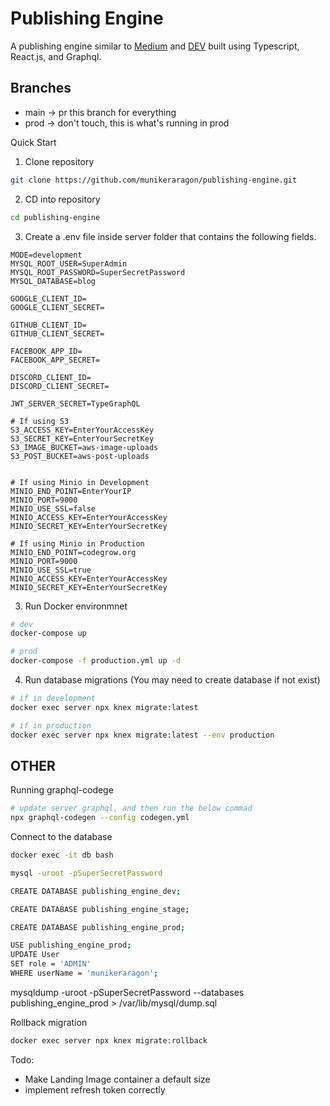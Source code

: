 # Publishing Engine
A publishing engine similar to [Medium](https://medium.com/) and [DEV](https://dev.to/) built using
Typescript, React.js, and Graphql.

## Branches 
- main -> pr this branch for everything
- prod -> don't touch, this is what's running in prod


Quick Start
1) Clone repository
``` bash 
git clone https://github.com/munikeraragon/publishing-engine.git
```

2) CD into repository
``` bash
cd publishing-engine
```

3) Create a .env file inside server folder that contains the following fields.
```
MODE=development
MYSQL_ROOT_USER=SuperAdmin
MYSQL_ROOT_PASSWORD=SuperSecretPassword
MYSQL_DATABASE=blog

GOOGLE_CLIENT_ID=
GOOGLE_CLIENT_SECRET=

GITHUB_CLIENT_ID= 
GITHUB_CLIENT_SECRET=

FACEBOOK_APP_ID=
FACEBOOK_APP_SECRET=

DISCORD_CLIENT_ID=
DISCORD_CLIENT_SECRET=

JWT_SERVER_SECRET=TypeGraphQL

# If using S3
S3_ACCESS_KEY=EnterYourAccessKey
S3_SECRET_KEY=EnterYourSecretKey
S3_IMAGE_BUCKET=aws-image-uploads
S3_POST_BUCKET=aws-post-uploads


# If using Minio in Development
MINIO_END_POINT=EnterYourIP
MINIO_PORT=9000
MINIO_USE_SSL=false
MINIO_ACCESS_KEY=EnterYourAccessKey
MINIO_SECRET_KEY=EnterYourSecretKey

# If using Minio in Production
MINIO_END_POINT=codegrow.org
MINIO_PORT=9000
MINIO_USE_SSL=true
MINIO_ACCESS_KEY=EnterYourAccessKey
MINIO_SECRET_KEY=EnterYourSecretKey
```

3) Run Docker environmnet
``` bash
# dev
docker-compose up

# prod
docker-compose -f production.yml up -d
```

4) Run database migrations (You may need to create database if not exist)
``` bash
# if in development
docker exec server npx knex migrate:latest

# if in production
docker exec server npx knex migrate:latest --env production
```


## OTHER

Running graphql-codege
``` bash
# update server graphql, and then run the below commad
npx graphql-codegen --config codegen.yml
```

Connect to the database
``` bash
docker exec -it db bash

mysql -uroot -pSuperSecretPassword

CREATE DATABASE publishing_engine_dev;

CREATE DATABASE publishing_engine_stage;

CREATE DATABASE publishing_engine_prod;

USE publishing_engine_prod;
UPDATE User
SET role = 'ADMIN'
WHERE userName = 'munikeraragon';
```

mysqldump -uroot -pSuperSecretPassword --databases publishing_engine_prod  > /var/lib/mysql/dump.sql

Rollback migration
``` bash
docker exec server npx knex migrate:rollback
```

Todo:
- Make Landing Image container a default size
- implement refresh token correctly

